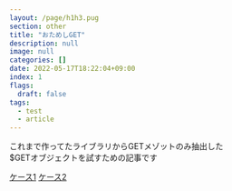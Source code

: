 ```yaml
---
layout: /page/h1h3.pug
section: other
title: "おためしGET"
description: null
image: null
categories: []
date: 2022-05-17T18:22:04+09:00
index: 1
flags:
  draft: false
tags:
  - test
  - article
---
```


これまで作ってたライブラリからGETメゾットのみ抽出した\
$GETオブジェクトを試すための記事です

[ケース1](?case=1&sort=asc) [ケース2](?update)

<div data-test-elm-write="get"></div>
